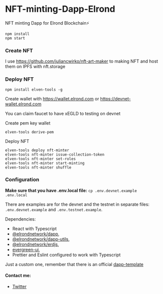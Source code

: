 # NFT-minting-Dapp-Elrond
NFT minting Dapp for Elrond Blockchain⚡

```
npm install
npm start
```

### Create NFT

I use https://github.com/juliancwirko/nft-art-maker to making NFT and host them on IPFS with nft.storage

### Deploy NFT

```
npm install elven-tools -g
```

Create wallet with https://wallet.elrond.com or https://devnet-wallet.elrond.com

You can claim faucet to have xEGLD to testing on devnet

Create pem key wallet
```
elven-tools derive-pem
```

Deploy NFT
```
elven-tools deploy nft-minter
elven-tools nft-minter issue-collection-token
elven-tools nft-minter set-roles
elven-tools nft-minter start-minting
elven-tools nft-minter shuffle
```

### Configuration

**Make sure that you have .env.local file:** `cp .env.devnet.example .env.local`

There are examples are for the devnet and the testnet in separate files: `.env.devnet.example` and `.env.testnet.example`.

Dependencies: 

- React with Typescript
- [@elrondnetwork/dapp](https://github.com/ElrondNetwork/dapp),
- [@elrondnetwork/dapp-utils](https://github.com/ElrondNetwork/dapp-utils),
- [@elrondnetwork/erdjs](https://github.com/ElrondNetwork/elrond-sdk-erdjs),
- [evergreen-ui](https://evergreen.segment.com/),
- Prettier and Eslint configured to work with Typescript

 Just a custom one, remember that there is an official [dapp-template](https://github.com/ElrondNetwork/dapp-template)
 
 #### Contact me: 

 - [Twitter](https://twitter.com/ronanren)
